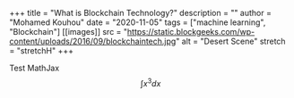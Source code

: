 +++
title = "What is Blockchain Technology?"
description = ""
author = "Mohamed Kouhou"
date = "2020-11-05"
tags = ["machine learning", "Blockchain"]
[[images]]
  src = "https://static.blockgeeks.com/wp-content/uploads/2016/09/blockchaintech.jpg"
  alt = "Desert Scene"
  stretch = "stretchH"
+++


Test MathJax $$\int x^3 dx$$